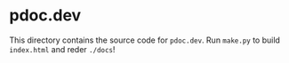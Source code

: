 # pdoc.dev

This directory contains the source code for `pdoc.dev`. Run `make.py` to build `index.html` and reder `./docs`!
